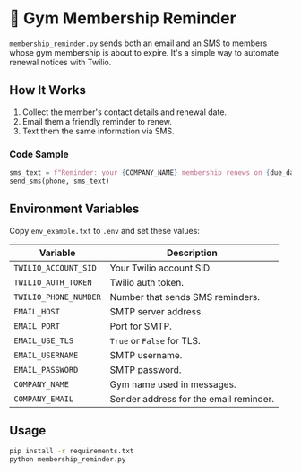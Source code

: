 ---
---

# 💪 Gym Membership Reminder

`membership_reminder.py` sends both an email and an SMS to members whose gym membership is about to expire. It's a simple way to automate renewal notices with Twilio.

## How It Works
1. Collect the member's contact details and renewal date.
2. Email them a friendly reminder to renew.
3. Text them the same information via SMS.

### Code Sample
```python
sms_text = f"Reminder: your {COMPANY_NAME} membership renews on {due_date}."
send_sms(phone, sms_text)
```

## Environment Variables
Copy `env_example.txt` to `.env` and set these values:

| Variable | Description |
|----------|-------------|
| `TWILIO_ACCOUNT_SID` | Your Twilio account SID. |
| `TWILIO_AUTH_TOKEN` | Twilio auth token. |
| `TWILIO_PHONE_NUMBER` | Number that sends SMS reminders. |
| `EMAIL_HOST` | SMTP server address. |
| `EMAIL_PORT` | Port for SMTP. |
| `EMAIL_USE_TLS` | `True` or `False` for TLS. |
| `EMAIL_USERNAME` | SMTP username. |
| `EMAIL_PASSWORD` | SMTP password. |
| `COMPANY_NAME` | Gym name used in messages. |
| `COMPANY_EMAIL` | Sender address for the email reminder. |

## Usage
```bash
pip install -r requirements.txt
python membership_reminder.py
```
